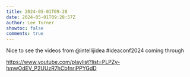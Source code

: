```yaml
---
title: 2024-05-01T09-28
date: 2024-05-01T09:28:57Z
author: Lee Turner
showtoc: false
comments: true
---
```


Nice to see the videos from @intellijidea #ideaconf2024 coming through

https://www.youtube.com/playlist?list=PLPZy-hmwOdEV_P2UUzR7hCbfnriPPYGdD

